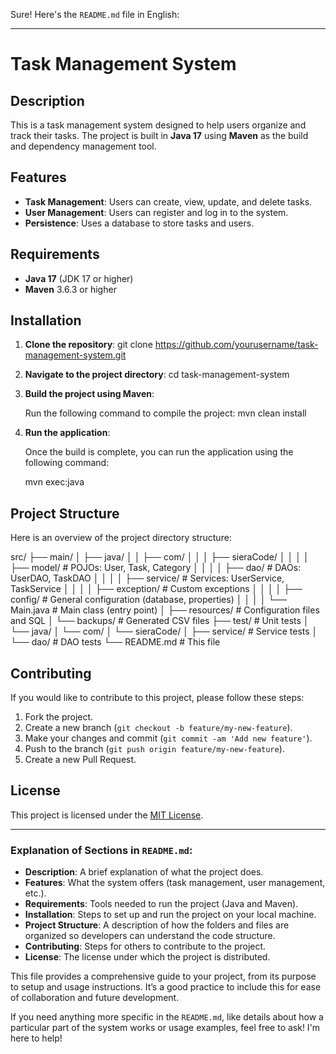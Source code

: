 Sure! Here's the `README.md` file in English:

---

# Task Management System

## Description

This is a task management system designed to help users organize and track their tasks. The project is built in **Java 17** using **Maven** as the build and dependency management tool.

## Features

- **Task Management**: Users can create, view, update, and delete tasks.
- **User Management**: Users can register and log in to the system.
- **Persistence**: Uses a database to store tasks and users.

## Requirements

- **Java 17** (JDK 17 or higher)
- **Maven** 3.6.3 or higher

## Installation

1. **Clone the repository**:
   git clone https://github.com/yourusername/task-management-system.git

2. **Navigate to the project directory**:
   cd task-management-system

3. **Build the project using Maven**:

   Run the following command to compile the project:
   mvn clean install

4. **Run the application**:

   Once the build is complete, you can run the application using the following command:

 
   mvn exec:java
   
## Project Structure

Here is an overview of the project directory structure:

src/
├── main/
│   ├── java/
│   │   ├── com/
│   │   │   ├── sieraCode/
│   │   │   │   ├── model/                # POJOs: User, Task, Category
│   │   │   │   ├── dao/                  # DAOs: UserDAO, TaskDAO
│   │   │   │   ├── service/              # Services: UserService, TaskService
│   │   │   │   ├── exception/            # Custom exceptions
│   │   │   │   ├── config/               # General configuration (database, properties)
│   │   │   │   └── Main.java             # Main class (entry point)
│   ├── resources/                        # Configuration files and SQL
│   └── backups/                          # Generated CSV files
├── test/                                 # Unit tests
│   └── java/
│       └── com/
│           └── sieraCode/
│               ├── service/              # Service tests
│               └── dao/                  # DAO tests
└── README.md                             # This file


## Contributing

If you would like to contribute to this project, please follow these steps:

1. Fork the project.
2. Create a new branch (`git checkout -b feature/my-new-feature`).
3. Make your changes and commit (`git commit -am 'Add new feature'`).
4. Push to the branch (`git push origin feature/my-new-feature`).
5. Create a new Pull Request.

## License

This project is licensed under the [MIT License](https://opensource.org/licenses/MIT).

---

### Explanation of Sections in `README.md`:

- **Description**: A brief explanation of what the project does.
- **Features**: What the system offers (task management, user management, etc.).
- **Requirements**: Tools needed to run the project (Java and Maven).
- **Installation**: Steps to set up and run the project on your local machine.
- **Project Structure**: A description of how the folders and files are organized so developers can understand the code structure.
- **Contributing**: Steps for others to contribute to the project.
- **License**: The license under which the project is distributed.

This file provides a comprehensive guide to your project, from its purpose to setup and usage instructions. It’s a good practice to include this for ease of collaboration and future development.

If you need anything more specific in the `README.md`, like details about how a particular part of the system works or usage examples, feel free to ask! I'm here to help!